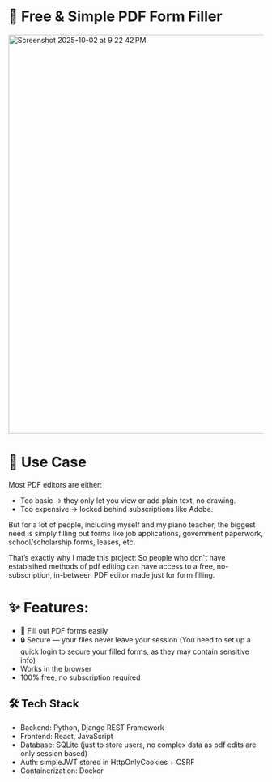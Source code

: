 # 📄 Free & Simple PDF Form Filler

<img width="927" height="787" alt="Screenshot 2025-10-02 at 9 22 42 PM" src="https://github.com/user-attachments/assets/7d9a6217-b6da-4a8b-8e34-07d2624b3e7e" />

# 🚀 Use Case

  Most PDF editors are either:

   - Too basic → they only let you view or add plain text, no drawing.
   - Too expensive → locked behind subscriptions like Adobe.

  But for a lot of people, including myself and my piano teacher, the biggest need is simply filling out forms 
  like job applications, government paperwork, school/scholarship forms, leases, etc.

  That’s exactly why I made this project:
    So people who don't have establsihed methods of pdf editing
    can have access to a free, no-subscription, in-between PDF editor made just for form filling.

# ✨ Features:

  - 📝 Fill out PDF forms easily
  - 🔒 Secure — your files never leave your session
    (You need to set up a quick login to secure your filled forms, as they may contain sensitive info)
  - Works in the browser 
  - 100% free, no subscription required






## 🛠 Tech Stack
- Backend: Python, Django REST Framework
- Frontend: React, JavaScript
- Database: SQLite (just to store users, no complex data as pdf edits are only session based)
- Auth: simpleJWT stored in HttpOnlyCookies + CSRF 
- Containerization: Docker

  
